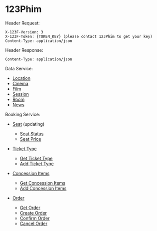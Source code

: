 # 123Phim

Header Request:
```
X-123F-Version: 3
X-123F-Token: {TOKEN_KEY} (please contact 123Phim to get your key)
Content-Type: application/json
```

Header Response:
```
Content-Type: application/json
```


Data Service:
* [Location](https://github.com/phanphuc/123phim/blob/master/docs/data/location.md)
* [Cinema](https://github.com/phanphuc/123phim/blob/master/docs/data/cinema.md)
* [Film](https://github.com/phanphuc/123phim/blob/master/docs/data/film.md)
* [Session](https://github.com/phanphuc/123phim/blob/master/docs/data/session.md)
* [Room](https://github.com/phanphuc/123phim/blob/master/docs/data/room.md)
* [News](https://github.com/phanphuc/123phim/blob/master/docs/data/news.md)


Booking Service:
* [Seat](https://github.com/phanphuc/123phim/blob/master/docs/booking/seat.md) (updating)
    * [Seat Status](https://github.com/phanphuc/123phim/blob/master/docs/booking/seat.md#get-seat-status)
    * [Seat Price](https://github.com/phanphuc/123phim/blob/master/docs/booking/seat.md#get-seat-price)

* [Ticket Type](https://github.com/phanphuc/123phim/blob/master/docs/booking/ticket.md)
    * [Get Ticket Type](https://github.com/phanphuc/123phim/blob/master/docs/booking/ticket.md#get-ticket-type-list)
    * [Add Ticket Type](https://github.com/phanphuc/123phim/blob/master/docs/booking/ticket.md#add-ticket-type)

* [Concession Items](https://github.com/phanphuc/123phim/blob/master/docs/data/concession.md)
    * [Get Concession Items](https://github.com/phanphuc/123phim/blob/master/docs/booking/concession.md#get-concession-items)
    * [Add Concession Items](https://github.com/phanphuc/123phim/blob/master/docs/booking/concession.md#add-concession-items)

* [Order](https://github.com/phanphuc/123phim/blob/master/docs/data/order.md)
    * [Get Order](https://github.com/phanphuc/123phim/blob/master/docs/booking/order.md#get-order)
    * [Create Order](https://github.com/phanphuc/123phim/blob/master/docs/booking/order.md#create-order)
    * [Confirm Order](https://github.com/phanphuc/123phim/blob/master/docs/booking/order.md#confirm-order)
    * [Cancel Order](https://github.com/phanphuc/123phim/blob/master/docs/booking/order.md#cancel-order)